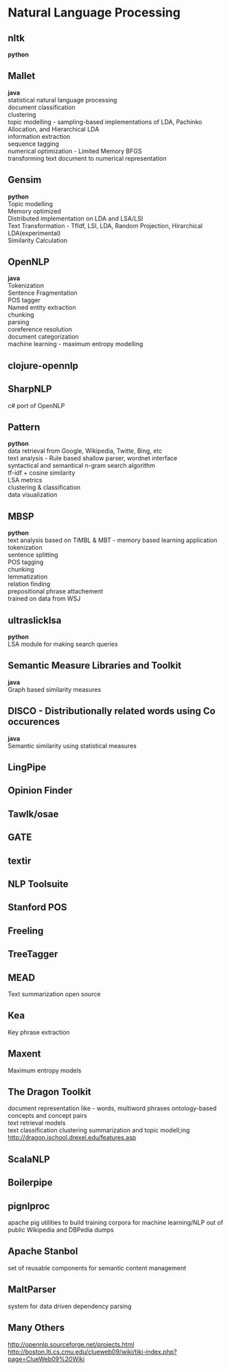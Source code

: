Natural Language Processing
===========================

nltk
----
__python__  


Mallet
------
__java__  
statistical natural language processing  
document classification  
clustering  
topic modelling - sampling-based implementations of LDA, Pachinko Allocation, and Hierarchical LDA  
information extraction  
sequence tagging  
numerical optimization - Limited Memory BFGS  
transforming text document to numerical representation  

Gensim
------
__python__  
Topic modelling  
Memory optimized  
Distributed implementation on LDA and LSA/LSI  
Text Transformation - TfIdf, LSI, LDA, Random Projection, Hirarchical LDA(experimental)  
Similarity Calculation  

OpenNLP
-------
__java__  
Tokenization  
Sentence Fragmentation  
POS tagger  
Named entity extraction  
chunking  
parsing  
coreference resolution  
document categorization  
machine learning - maximum entropy modelling  

clojure-opennlp
---------------

SharpNLP
--------
c# port of OpenNLP  

Pattern
-------
__python__  
data retrieval from Google, Wikipedia, Twitte, Bing, etc  
text analysis - Rule based shallow parser, wordnet interface  
syntactical and semantical n-gram search algorithm  
tf-idf + cosine similarity  
LSA metrics  
clustering & classification  
data visualization  

MBSP
----
__python__  
text analysis based on TiMBL & MBT - memory based learning application  
tokenization  
sentence splitting  
POS tagging  
chunking  
lemmatization  
relation finding  
prepositional phrase attachement  
trained on data from WSJ  

ultraslicklsa
-------------
__python__  
LSA module for making search queries  

Semantic Measure Libraries and Toolkit
--------------------------------------
__java__  
Graph based similarity measures  

DISCO - Distributionally related words using Co occurences
----------------------------------------------------------
__java__  
Semantic similarity using statistical measures  

LingPipe
--------

Opinion Finder
--------------

Tawlk/osae
----------

GATE
----

textir
------

NLP Toolsuite
-------------

Stanford POS
------------

Freeling
--------

TreeTagger
----------

MEAD
----
Text summarization open source  

Kea
---
Key phrase extraction  

Maxent
------
Maximum entropy models  

The Dragon Toolkit
------------------
document representation like - words, multiword phrases
ontology-based concepts and concept pairs  
text retrieval models  
text classification clustering summarization and topic modell;ing  
http://dragon.ischool.drexel.edu/features.asp  

ScalaNLP
--------

Boilerpipe
----------

pignlproc
---------
apache pig utilities to build training corpora for machine learning/NLP out of public Wikipedia and DBPedia dumps  

Apache Stanbol
--------------
set of reusable components for semantic content management  

MaltParser
----------
system for data driven dependency parsing  

Many Others
-----------
http://opennlp.sourceforge.net/projects.html  
http://boston.lti.cs.cmu.edu/clueweb09/wiki/tiki-index.php?page=ClueWeb09%20Wiki  
